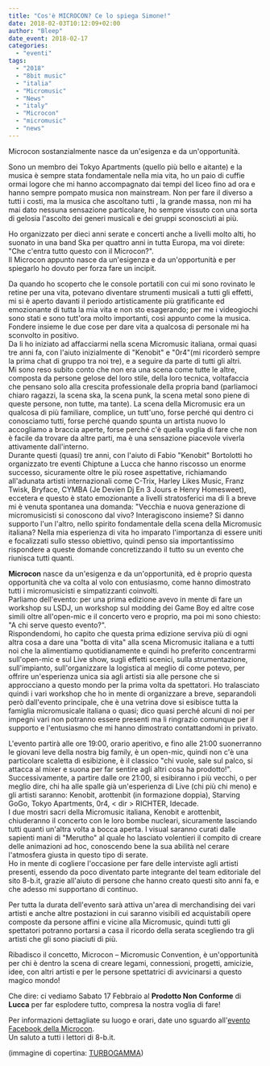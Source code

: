 ```yaml
---
title: "Cos'è MICROCON? Ce lo spiega Simone!"
date: 2018-02-03T10:12:09+02:00
author: "Bleep"
date_event: 2018-02-17
categories:
  - "eventi"
tags:
  - "2018"
  - "8bit music"
  - "italia"
  - "Micromusic"
  - "News"
  - "italy"
  - "Microcon"
  - "micromusic"
  - "news"
---
```


Microcon sostanzialmente nasce da un'esigenza e da un'opportunità.

Sono un membro dei Tokyo Apartments (quello più bello e aitante) e la musica è sempre stata fondamentale nella mia vita, ho un paio di cuffie ormai logore che mi hanno accompagnato dai tempi del liceo fino ad ora e hanno sempre pompato musica non mainstream. Non per fare il diverso a tutti i costi, ma la musica che ascoltano tutti , la grande massa, non mi ha mai dato nessuna sensazione particolare, ho sempre vissuto con una sorta di gelosia l'ascolto dei generi musicali e dei gruppi sconosciuti ai più.

Ho organizzato per dieci anni serate e concerti anche a livelli molto alti, ho suonato in una band Ska per quattro anni in tutta Europa, ma voi direte: "Che c'entra tutto questo con il Microcon?".  
Il Microcon appunto nasce da un'esigenza e da un'opportunità e per spiegarlo ho dovuto per forza fare un incipit.

Da quando ho scoperto che le console portatili con cui mi sono rovinato le retine per una vita, potevano diventare strumenti musicali a tutti gli effetti, mi si è aperto davanti il periodo artisticamente più gratificante ed emozionante di tutta la mia vita e non sto esagerando; per me i videogiochi sono stati e sono tutt'ora molto importanti, così appunto come la musica. Fondere insieme le due cose per dare vita a qualcosa di personale mi ha sconvolto in positivo.  
Da li ho iniziato ad affacciarmi nella scena Micromusic italiana, ormai quasi tre anni fa, con l'aiuto inizialmente di "Kenobit" e "0r4"(mi ricorderò sempre la prima chat di gruppo tra noi tre), e a seguire da parte di tutti gli altri.  
Mi sono reso subito conto che non era una scena come tutte le altre, composta da persone gelose del loro stile, della loro tecnica, voltafaccia che pensano solo alla crescita professionale della propria band (parliamoci chiaro ragazzi, la scena ska, la scena punk, la scena metal sono piene di queste persone, non tutte, ma tante). La scena della Micromusic era un qualcosa di più familiare, complice, un tutt'uno, forse perché qui dentro ci conosciamo tutti, forse perché quando spunta un artista nuovo lo accogliamo a braccia aperte, forse perché c'è quella voglia di fare che non è facile da trovare da altre parti, ma è una sensazione piacevole viverla attivamente dall'interno.  
Durante questi (quasi) tre anni, con l'aiuto di Fabio "Kenobit" Bortolotti ho organizzato tre eventi Chiptune a Lucca che hanno riscosso un enorme successo, sicuramente oltre le più rosee aspettative, richiamando all'adunata artisti internazionali come C-Trix, Harley Likes Music, Franz Twisk, Bryface, CYMBA (Je Devien Dj En 3 Jours e Henry Homesweet), eccetera e questo è stato emozionante a livelli stratosferici ma di lì a breve mi è venuta spontanea una domanda: "Vecchia e nuova generazione di micromusicisti si conoscono dal vivo? Interagiscono insieme? Si danno supporto l'un l'altro, nello spirito fondamentale della scena della Micromusic italiana? Nella mia esperienza di vita ho imparato l'importanza di essere uniti e focalizzati sullo stesso obiettivo, quindi penso sia importantissimo rispondere a queste domande concretizzando il tutto su un evento che riunisca tutti quanti.

**Microcon** nasce da un'esigenza e da un'opportunità, ed è proprio questa opportunità che va colta al volo con entusiasmo, come hanno dimostrato tutti i micromusicisti e simpatizzanti coinvolti.  
Parliamo dell'evento: per una prima edizione avevo in mente di fare un workshop su LSDJ, un workshop sul modding dei Game Boy ed altre cose simili oltre all'open-mic e il concerto vero e proprio, ma poi mi sono chiesto: "A chi serve questo evento?".  
Rispondendomi, ho capito che questa prima edizione serviva più di ogni altra cosa a dare una "botta di vita" alla scena Micromusic italiana e a tutti noi che la alimentiamo quotidianamente e quindi ho preferito concentrarmi sull'open-mic e sul Live show, sugli effetti scenici, sulla strumentazione, sull'impianto, sull'organizzare la logistica al meglio di come potevo, per offrire un'esperienza unica sia agli artisti sia alle persone che si approcciano a questo mondo per la prima volta da spettatori. Ho tralasciato quindi i vari workshop che ho in mente di organizzare a breve, separandoli però dall'evento principale, che è una vetrina dove si esibisce tutta la famiglia micromusicale italiana o quasi; dico quasi perché alcuni di noi per impegni vari non potranno essere presenti ma li ringrazio comunque per il supporto e l'entusiasmo che mi hanno dimostrato contattandomi in privato.

L'evento partirà alle ore 19:00, orario aperitivo, e fino alle 21:00 suonerranno le giovani leve della nostra big family, è un open-mic, quindi non c'è una particolare scaletta di esibizione, è il classico "chi vuole, sale sul palco, si attacca al mixer e suona per far sentire agli altri cosa ha prodotto!". Successivamente, a partire dalle ore 21:00, si esibiranno i più vecchi, o per meglio dire, chi ha alle spalle già un'esperienza di Live (chi più chi meno) e gli artisti saranno: Kenobit, arottenbit (in formazione doppia), Starving GoGo, Tokyo Apartments, 0r4, &lt; dir &gt; RICHTER, Idecade.  
I due mostri sacri della Micromusic italiana, Kenobit e arottenbit, chiuderanno il concerto con le loro bombe nucleari, sicuramente lasciando tutti quanti un'altra volta a bocca aperta. I visual saranno curati dalle sapienti mani di "Merutho" al quale ho lasciato volentieri il compito di creare delle animazioni ad hoc, conoscendo bene la sua abilità nel cerare l'atmosfera giusta in questo tipo di serate.  
Ho in mente di cogliere l'occasione per fare delle interviste agli artisti presenti, essendo da poco diventato parte integrante del team editoriale del sito 8-b.it, grazie all'aiuto di persone che hanno creato questi sito anni fa, e che adesso mi supportano di continuo.

Per tutta la durata dell'evento sarà attiva un'area di merchandising dei vari artisti e anche altre postazioni in cui saranno visibili ed acquistabili opere composte da persone affini e vicine alla Micromusic, quindi tutti gli spettatori potranno portarsi a casa il ricordo della serata scegliendo tra gli artisti che gli sono piaciuti di più.

Ribadisco il concetto, Microcon – Micromusic Convention, è un'opportunità per chi è dentro la scena di creare legami, connessioni, progetti, amicizie, idee, con altri artisti e per le persone spettatrici di avvicinarsi a questo magico mondo!

Che dire: ci vediamo Sabato 17 Febbraio al **Prodotto Non Conforme** di **Lucca** per far esplodere tutto, compresa la nostra voglia di fare!

Per informazioni dettagliate su luogo e orari, date uno sguardo all'[evento Facebook della Microcon](https://www.facebook.com/events/185209468880799/).  
Un saluto a tutti i lettori di 8-b.it.

(immagine di copertina: [TURBOGAMMA](http://www.8-b.it/2018/01/la-pixel-art-di-turbogamma/))